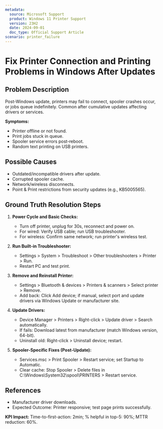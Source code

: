 ```yaml
---
metadata:
  source: Microsoft Support
  product: Windows 11 Printer Support
  version: 23H2
  date: 2024-09-01
  doc_type: Official Support Article
scenario: printer_failure
---
```


# Fix Printer Connection and Printing Problems in Windows After Updates

## Problem Description
Post-Windows update, printers may fail to connect, spooler crashes occur, or jobs queue indefinitely. Common after cumulative updates affecting drivers or services.

**Symptoms:**
- Printer offline or not found.
- Print jobs stuck in queue.
- Spooler service errors post-reboot.
- Random text printing on USB printers.

## Possible Causes
- Outdated/incompatible drivers after update.
- Corrupted spooler cache.
- Network/wireless disconnects.
- Point & Print restrictions from security updates (e.g., KB5005565).

## Ground Truth Resolution Steps
1. **Power Cycle and Basic Checks:**
   - Turn off printer, unplug for 30s, reconnect and power on.
   - For wired: Verify USB cable; run USB troubleshooter.
   - For wireless: Confirm same network; run printer's wireless test.

2. **Run Built-in Troubleshooter:**
   - Settings > System > Troubleshoot > Other troubleshooters > Printer > Run.
   - Restart PC and test print.

3. **Remove and Reinstall Printer:**
   - Settings > Bluetooth & devices > Printers & scanners > Select printer > Remove.
   - Add back: Click Add device; if manual, select port and update drivers via Windows Update or manufacturer site.

4. **Update Drivers:**
   - Device Manager > Printers > Right-click > Update driver > Search automatically.
   - If fails: Download latest from manufacturer (match Windows version, 64-bit).
   - Uninstall old: Right-click > Uninstall device; restart.

5. **Spooler-Specific Fixes (Post-Update):**
   - Services.msc > Print Spooler > Restart service; set Startup to Automatic.
   - Clear cache: Stop Spooler > Delete files in C:\Windows\System32\spool\PRINTERS > Restart service.

## References
- Manufacturer driver downloads.
- Expected Outcome: Printer responsive; test page prints successfully.

**KPI Impact:** Time-to-first-action: 2min; % helpful in top-5: 90%; MTTR reduction: 60%.